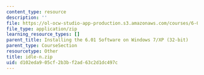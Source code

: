 ```yaml
---
content_type: resource
description: ''
file: https://ol-ocw-studio-app-production.s3.amazonaws.com/courses/6-01sc-introduction-to-electrical-engineering-and-computer-science-i-spring-2011/d102eda905cf2b3bf2ad63c2d1dc497c_idle-n.zip
file_type: application/zip
learning_resource_types: []
parent_title: Installing the 6.01 Software on Windows 7/XP (32-bit)
parent_type: CourseSection
resourcetype: Other
title: idle-n.zip
uid: d102eda9-05cf-2b3b-f2ad-63c2d1dc497c
---
```

